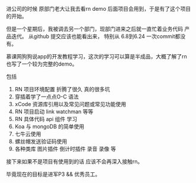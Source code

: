 进公司的时候 原部门老大让我去看rn demo  后面项目会用到，于是有了这个项目的开始。

但是一个星期后，我被调去另一个部门，现部门进来之后就一直忙着业务代码 产品迭代。
从github 提交应该也能看出来， 特别从 6.8到6.24 一次commit都没有。



慕课网狗狗说app的开发教程学习，这次的学习可以算是半成品，大概了解了rn 也写了一个较为完整的demo。

包括

1. RN 项目环境配置 折腾了很久 真的很多坑
2. 穿插着学了一点点O-C 语法
3. xCode 资源库引用以及常见问题或常见功能使用
4. RN 项目启动 link watchman 等等
5. RN 具体代码 api 组件 学习
6. Koa 与 mongoDB 的简单使用
7. 七牛云使用
8. 螺丝帽发送验证码使用
9. 各种类库 图片插件 倒计时插件 录音 录像 等



接下来如果不是项目有使用到的话 应该不会再深入接触rn。

毕竟现在的目标是进军P3 && 优秀员工。